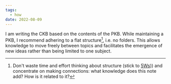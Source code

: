 ```yaml
---
tags:
  - how
date: 2022-08-09
---
```


I am writing the CKB based on the contents of the PKB. While maintaining a PKB, I recommend adhering to a flat structure[^202208091548-1], i.e. no folders. This allows knowledge to move freely between topics and facilitates the emergence of new ideas rather than being limited to one subject.

[^202208091548-1]: Don't waste time and effort thinking about structure (stick to [5Ws](..\The_5_Ws_and_1_H.md))) and concentrate on making connections: what knowledge does this note add? How is it related to it?
